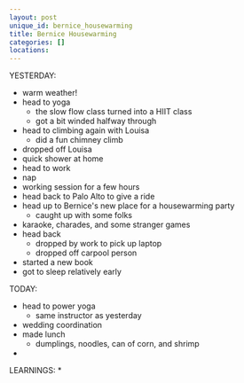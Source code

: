 ```yaml
---
layout: post
unique_id: bernice_housewarming
title: Bernice Housewarming
categories: []
locations: 
---
```


YESTERDAY:
* warm weather!
* head to yoga
  * the slow flow class turned into a HIIT class
  * got a bit winded halfway through
* head to climbing again with Louisa
  * did a fun chimney climb
* dropped off Louisa
* quick shower at home
* head to work
* nap
* working session for a few hours
* head back to Palo Alto to give a ride
* head up to Bernice's new place for a housewarming party
  * caught up with some folks
* karaoke, charades, and some stranger games
* head back
  * dropped by work to pick up laptop
  * dropped off carpool person
* started a new book
* got to sleep relatively early

TODAY:
* head to power yoga
  * same instructor as yesterday
* wedding coordination
* made lunch
  * dumplings, noodles, can of corn, and shrimp
* 

LEARNINGS:
* 
